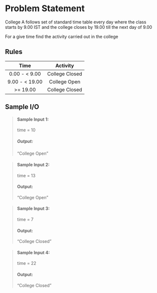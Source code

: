 # Problem Statement   

College A follows set of standard time table every day where the class starts by 9.00 IST and the college closes by 19.00 till the next day of 9.00 

For a give time find the activity carried out in the college 

## Rules

| Time      | Activity |
| :---:        |    :----:   | 
| 0.00 - < 9.00  | College Closed       | 
|   9.00 - < 19.00   | College Open  | 
|    >= 19.00   | College Closed | 


## Sample I/O

> #### Sample Input 1:
> time = 10
>
> ##### Output:
> “College Open”

> #### Sample Input 2:
> time = 13
>
> #### Output:
> “College Open”

> #### Sample Input 3:
> time = 7
>
> #### Output:
> “College Closed”

> #### Sample Input 4:
> time = 22
>
> #### Output:
> “College Closed”
